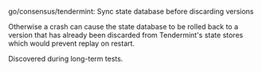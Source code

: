 go/consensus/tendermint: Sync state database before discarding versions

Otherwise a crash can cause the state database to be rolled back to a version
that has already been discarded from Tendermint's state stores which would
prevent replay on restart.

Discovered during long-term tests.
